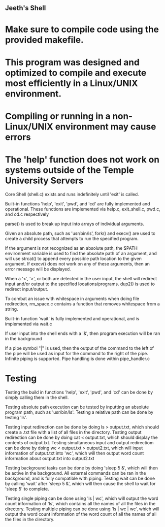 ## Jeeth's Shell

# Make sure to compile code using the provided makefile.
# This program was designed and optimized to compile and execute most efficiently in a Linux/UNIX environment. 
# Compiling or running in a non-Linux/UNIX environment may cause errors
# The 'help' function does not work on systems outside of the Temple University Servers

Core Shell (shell.c) exists and runs indefinitely until 'exit' is called.

Built-in functions 'help', 'exit', 'pwd', and 'cd' are fully implemented and operational.
These functions are implemented via help.c, exit_shell.c, pwd.c, and cd.c respectively

parse() is used to break up input into arrays of individual arguments.

Given an absolute path, such as 'usr/bin/ls', fork() and execv() are used to create a child process that attempts to run the specified program.

If the argument is not recognized as an absolute path, the $PATH environment variable is used to find the absolute path of an argument, and will use strcat() to append every possible path location to the given argument. If execv() does not work on any of these arguments, then an error message will be displayed.

When a '<', '>', or both are detected in the user input, the shell will redirect input and/or output to the specified locations/programs. dup2() is used to redirect input/output.

To combat an issue with whitespace in arguments when doing file redirection, rm_space.c contains a function that removes whitespace from a string.

Built-in function 'wait' is fully implemented and operational, and is implemented via wait.c

If user input into the shell ends with a '&', then program execution will be ran in the background

If a pipe symbol "|" is used, then the output of the command to the left of the pipe will be used as input for the command to the right of the pipe. Infinite piping is supported. Pipe handling is done within pipe_handler.c

# Testing
Testing the build in functions 'help', 'exit', 'pwd', and 'cd' can be done by simply calling them in the shell.

Testing absolute path execution can be tested by inputting an absolute program path, such as 'usr/bin/ls'.
Testing a relative path can be done by testing 'ls'.

Testing input redirection can be done by doing ls > output.txt, which should create a .txt file with a list of all files in the directory.
Testing output redirection can be done by doing cat < output.txt, which should display the contents of output.txt.
Testing simultaneous input and output redirectiom can be done by doing wc < output.txt > output2.txt, which will input information of output.txt into 'wc', which will then output word count information about output.txt into output2.txt

Testing background tasks can be done by doing 'sleep 5 &', which will then be active in the background. All external commands can be ran in the background, and is fully compatible with piping.
Testing wait can be done by calling 'wait' after 'sleep 5 &', which will then cause the shell to wait for 'sleep 5' to complete.

Testing single piping can be done using 'ls | wc', which will output the word count information of 'ls', which contains all the names of all the files in the directory.
Testing multiple piping can be done using 'ls | wc | wc', which will output the word count information of the word count of all the names of all the files in the directory.
